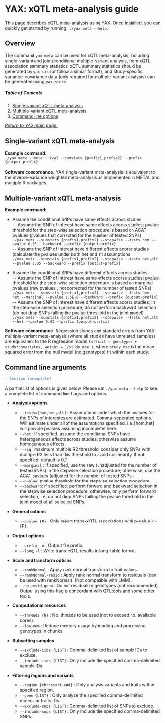 
# YAX: xQTL meta-analysis guide
This page describes xQTL meta-analysis using YAX. Once installed, you can quickly get started by running  ` ./yax meta --help`. <br />

## Overview
The command `yax meta` can be used for xQTL meta-analysis, including single-variant and joint/conditional multiple-variant analysis, from xQTL association summary statistics. xQTL summary statistics should be generated by `yax cis` (or follow a simiar format), and study-specific variance-covariance data (only required for multiple-variant analysis) can be generated using `yax store`. <br />

##### Table of Contents  
  1. [Single-variant xQTL meta-analysis](#single-variant-xqtl-meta-analysis)  
  2. [Multiple-variant xQTL meta-analysis](#multiple-variant-xqtl-meta-analysis)  
  3. [Command line options](#command-line-arguments) <br />
 
 [*Return to YAX main page.*](https://github.com/corbinq/yax)

## Single-variant xQTL meta-analysis
**Example command:** <br />
 `./yax meta --meta --ivw1 --sumstats {prefix1,prefix2} --prefix {output-prefix}` <br />
 <br />
**Software concordance.** YAX single-variant meta-analysis is equivalent to the inverse-variance weighted meta-analysis as implemented in METAL and multiple R packages. 

## Multiple-variant xQTL meta-analysis
**Example command:** <br />
 - Assume the conditional SNPs have same  effects across studies  <br />
    -- Assume the SNP of interest have same effects acorss studies; pvalue threshold for the step-wise selection procedure is based on ACAT pvalues (pvalues that corrected for the number of tested SNPs)  <br />
 `./yax meta --sumstats {prefix1,prefix2} --stepwise --tests hom --pvalue 0.05 --backward --prefix {output-prefix}` <br />
    -- Assume the SNP of interest have different effects acorss studies (calculate the pvalues under both het and alt assumptions ) <br /> `./yax meta --sumstats {prefix1,prefix2} --stepwise --tests het,alt --pvalue 0.05 --backward --prefix {output-prefix}` <br />
 
 - Assume the conditional SNPs have different effects across studies  <br />
    -- Assume the SNP of interest have same effects acorss studies; pvalue threshold for the step-wise selection procedure is based on marginal pvalues (raw pvalues , not corrected for the number of tested SNPs)  <br />
 `./yax meta --sumstats {prefix1,prefix2} --stepwise --tests hom --het --marginal --pvalue 2.5E-6 --backward --prefix {output-prefix}` <br />
    -- Assume the SNP of interest have different effects acorss studies; in the step-wise selection procedure, do not perform backward selection (do not drop SNPs falling the pvalue threshold in the joint model)<br />
 `./yax meta --sumstats {prefix1,prefix2} --stepwise --tests het,alt --het --pvalue 0.05 --prefix {output-prefix}` <br />
    
**Software concordance.** Regression slopes and standard errors from YAX multiple-variant meta-analysis (where all studies have unrelated samples) are equivalent to the R regression model `lm(trait ~ genotypes + study*covariates, weight = 1/study_mse )`, where `study_mse` is the mean squared error from the null model (no genotypes) fit within each study. 

## Command line arguments
```diff
- Section incomplete!
```
A partial list of options is given below.  Please run `./yax meta --help` to see a complete list of command line flags and options. 
 - **Analysis options**
 	  - `--tests=[hom,het,alt]` : Assumptions under which the pvalues for the SNPs of interestes are estimated. Comma-seperated options. Will estimate under all of the assumptions specified, i.e. [hom,het] will provide pvalues assuming incomplete! here.
	  - `--het` : if specified, assume the conditional SNPs have heterogeneous effects across studies; otherwise assume homogeneous effects. 
	  - `--rsq` : maximum multiple R2 threshold, consider only SNPs with multiple R2 less than this threshold to avoid collinearity. If not specified, default is 0.7
	  - `--marginal` : if specified, use the raw (unadjusted for the number of tested SNPs) in the stepwise selection procedure; otherwise, use the ACAT pavlues (adjusted for the number of tested SNPs).
	  - `--pvalue`: pvalue threshold for the stepwise selection procedure. 
	  - `--backward`: if specified, perform forward and backward selection in the stepwise selection procedure; otherwise, only perform forward selection, i.e. do not drop SNPs failling the pvalue threshold in the joint model of all selected SNPs.
	  
 - **General options**
	  - `--pvalue {P}` : Only report trans-xQTL associations with p-value <= {P}. 
 - **Output options**
	  - `--prefix`, `-o` :  Output file prefix.
	 - `--long`, `-l` :  Write trans-eQTL results in long-table format.
 -  **Scale and transform options**
	 - `--rankNormal` :  Apply rank normal transform to trait values.
	 - `--rankNormal-resid` :  Apply rank normal transform to residuals (can be used with rankNormal). [Not compatible with LMM].
	 - `--no-resid-geno` :  Do not residualize genotypes (not recommended). Output using this flag is concordant with QTLtools and some other tools. 
 - **Computational resources** 
	 - `--threads {N}` : No. threads to be used (not to exceed no. available cores).
	 - `--low-mem` : Reduce memory usage by reading and processing genotypes in chunks.  
 -  **Subsetting samples**
	 - `--exclude-iids {LIST}` : Comma-delimited list of sample IDs to exclude. 
	 - `--include-iids {LIST}` : Only include the specified comma-delimited sample IDs. 
 -  **Filtering regions and variants**
	 - `--region {chr:start-end}` : Only analysis variants and traits within specified region. 
	 - `--gene {LIST}` : Only analyze the specified comma-delimited molecular traits IDs. 
	 - `--exclude-snps {LIST}` : Comma-delimited list of SNPs to exclude. 
	 - `--include-snps {LIST}` : Only include the specified comma-delimited SNPs. 
